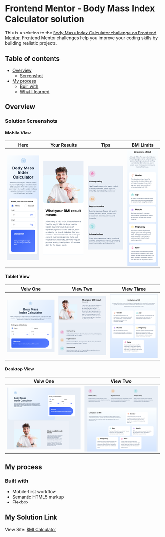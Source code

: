 # Frontend Mentor - Body Mass Index Calculator solution

This is a solution to the [Body Mass Index Calculator challenge on Frontend Mentor](https://www.frontendmentor.io/challenges/body-mass-index-calculator-brrBkfSz1T). Frontend Mentor challenges help you improve your coding skills by building realistic projects. 

## Table of contents

- [Overview](#overview)
  - [Screenshot](#screenshot)
- [My process](#my-process)
  - [Built with](#built-with)
  - [What I learned](#what-i-learned)

## Overview

### Solution Screenshots

#### Mobile View
| Hero                                        | Your Results                                | Tips                                        | BMI Limits                                  |
| ------------------------------------------- | ------------------------------------------- | ------------------------------------------  | ------------------------------------------- |
| ![view1](./assets/images/mobile-view-1.png) | ![view2](./assets/images/mobile-view-2.png) | ![view3](./assets/images/mobile-view-3.png) | ![view4](./assets/images/mobile-view-4.png) |

#### Tablet View
| Veiw One                                    | View Two                                    | View Three                                  |
| ------------------------------------------- | ------------------------------------------- | ------------------------------------------- |
| ![view1](./assets/images/tablet-view-1.png) | ![view2](./assets/images/tablet-view-2.png) | ![view3](./assets/images/tablet-view-3.png) |

#### Desktop View
| Veiw One                                    | View Two                                    |
| ------------------------------------------- | ------------------------------------------- |
| ![view1](./assets/images/desktop-view-1.png) | ![view2](./assets/images/desktop-view-2.png) |

## My process

### Built with

- Mobile-first workflow
- Semantic HTML5 markup
- Flexbox

## My Solution Link
View Site: [BMI Calculator](https://vcollins1.github.io/bmi-calculator/)